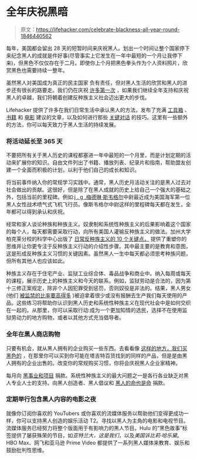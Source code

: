 # 全年庆祝黑暗

> 原文：<https://lifehacker.com/celebrate-blackness-all-year-round-1846440562>

每年，美国都会留出 28 天的短暂时间来庆祝黑人。划出一个时间让整个国家停下来纪念黑人的成就是件好事(尽管事实上它发生在一年中最短的一个月让我停下来)，但黑色不仅仅存在于二月。即使你上个月把黑色拳头作为个人资料照片，欣赏黑色也需要持续一整年。



虽然黑人对美国成为真正的民主国家 负有责任，但对黑人生活的欣赏和黑人的进步还有很长的路要走。我们仍在庆祝 [许多第一次](https://www.nbcnews.com/news/nbcblk/breaking-barriers-2016-year-firsts-among-african-americans-n701291) ，如果我们继续全年支持和庆祝黑人的卓越，我们将朝着创建反种族主义社会迈出更大的步伐。

Lifehacker 提供了许多在我们日常生活中承认黑人的方法，发布了充满 [工具箱](https://lifehacker.com/learn-about-black-history-with-this-free-toolkit-1844118935) 、 [书籍](https://offspring.lifehacker.com/read-these-books-with-your-kids-during-and-after-blac-1832653570) 和 [电影](https://lifehacker.com/10-movies-you-need-to-watch-during-and-after-black-hi-1846157277) 建议的文章，以及如何进行那些 [关键对话](https://offspring.lifehacker.com/keep-talking-to-your-kids-about-race-and-racism-1842036347) 的技巧。这里有一些额外的方法，你可以每天致力于黑人生活的持续发展。

### 将活动延长至 365 天

不要把所有关于黑人历史的课程都塞进一年中最短的一个月里，而是计划定期的活动来扩展你的知识。自由文件列出了书籍、播放列表、纪录片和指南，帮助盟友创建一个全面而积极的计划，以利于他们自己的成长和知识。

将当前事件纳入你的常规学习实践中。通常，黑人历史月活动关注的是黑人过去对社会做出的贡献。这很好，但是除了在黑人成就的历史上给自己一个强大的基础之外，包括当前的里程碑。例如:[j . g .梅德琳·斯韦格尔](https://www.nbcnews.com/know-your-value/feature/historic-milestone-u-s-navy-s-first-black-female-tactical-ncna1235888)中尉最近成为美国海军第一位黑人女性战术喷气式飞机飞行员。像斯韦格尔中尉这样的里程碑每天都在发生，全年都可以得到承认和庆祝。

经常和家人谈论种族和种族主义。奴隶制和系统性种族主义的后果影响着这个国家的每个人，每天都需要采取行动，向所有美国人灌输反种族主义的做法。加州大学柏克莱分校的科学中心出版了 [日常反种族主义的 10 个关键点，](https://greatergood.berkeley.edu/article/item/ten_keys_to_everyday_anti_racism) 提供了重塑你的思维并让你更专注于反种族主义行动的介绍性步骤。其中最主要的是教育和意图，这是形成反种族主义习惯的关键因素。虽然黑人一生中每天都必须思考种族问题，但所有其他人也应该如此。

种族主义存在于住宅产业、监狱工业综合体、毒品战争和商业中。纳入每周或每天的课程，展示历史上的种族主义和今天的联系。例如，监狱劳动是合法的，因为第十三修正案规定，除非个人因犯罪受到惩罚，否则奴役是非法的。结果，黑人男女(他们 [被监禁的比率要高得多](https://www.naacp.org/criminal-justice-fact-sheet/) )被迫拿着很少或没有报酬去生产我们每天使用的产品。这些练习将帮助你认识到黑人历史和系统性种族主义在现代社会中是如何交织在一起的。从那里，你可以采取行动:成为一个更加知情的选民，选择不在使用监狱劳动力的地方购物，或者以其他方式充当倡导者。

### 全年在黑人商店购物

只要有机会，就从黑人拥有的企业购买一些东西。去看看像 [这样的地方，我们买黑色的](https://webuyblack.com/) ，在那里你可以买到你可能在塔吉特百货找到的同样的产品，但是是由黑人拥有的企业出售的。改变你的常规购买习惯，你将会庆祝黑人企业家精神。

每月向 [黑事业和项目](https://www.huffpost.com/entry/28-organizations-that-are-empowering-black-communities_n_58a730fde4b045cd34c13d9a) 捐款。系统性种族主义的最大问题之一是各行各业缺乏对黑人专业人士的支持。向黑人创造者、黑人倡议和 [黑人的命也是命](https://blacklivesmatter.com/about/) 捐款。

### 定期举行包含黑人内容的电影之夜

就像你订阅你喜欢的 YouTubers 或你喜欢的流媒体服务以帮助他们变得更成功一样，你可以支持黑人创造的娱乐活动 T2。寻找以黑人为主角的电影和电视节目。流媒体服务已经努力将整个版面用于有影响力的黑人节目。Hulu 的“黑色故事”标签提供了屡获殊荣的节目，如*亚特兰大，这是我们*，以及*美国诉比莉·哈乐黛*。HBO Max、网飞和亚马逊 Prime Video 都提供了一系列黑人媒体来教育、娱乐和鼓励批判性思维。